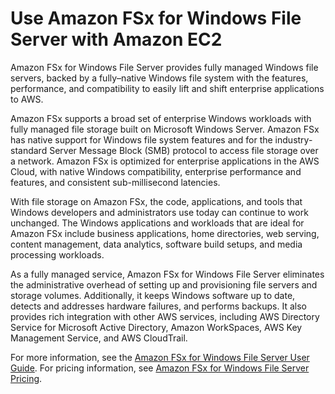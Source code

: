 # Use Amazon FSx for Windows File Server with Amazon EC2<a name="storage_fsx"></a>

Amazon FSx for Windows File Server provides fully managed Windows file servers, backed by a fully–native Windows file system with the features, performance, and compatibility to easily lift and shift enterprise applications to AWS\.

Amazon FSx supports a broad set of enterprise Windows workloads with fully managed file storage built on Microsoft Windows Server\. Amazon FSx has native support for Windows file system features and for the industry\-standard Server Message Block \(SMB\) protocol to access file storage over a network\. Amazon FSx is optimized for enterprise applications in the AWS Cloud, with native Windows compatibility, enterprise performance and features, and consistent sub\-millisecond latencies\.

With file storage on Amazon FSx, the code, applications, and tools that Windows developers and administrators use today can continue to work unchanged\. The Windows applications and workloads that are ideal for Amazon FSx include business applications, home directories, web serving, content management, data analytics, software build setups, and media processing workloads\.

As a fully managed service, Amazon FSx for Windows File Server eliminates the administrative overhead of setting up and provisioning file servers and storage volumes\. Additionally, it keeps Windows software up to date, detects and addresses hardware failures, and performs backups\. It also provides rich integration with other AWS services, including AWS Directory Service for Microsoft Active Directory, Amazon WorkSpaces, AWS Key Management Service, and AWS CloudTrail\.

For more information, see the [Amazon FSx for Windows File Server User Guide](https://docs.aws.amazon.com/fsx/latest/WindowsGuide/)\. For pricing information, see [Amazon FSx for Windows File Server Pricing](http://aws.amazon.com/fsx/windows/pricing/)\.